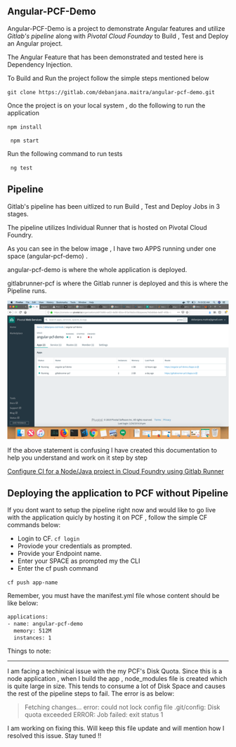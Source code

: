 **Angular-PCF-Demo**
--------------------------------------------------------------------------------

Angular-PCF-Demo is a project to demonstrate Angular features and utilize *Gitlab's pipeline* along with *Pivotal Cloud Founday*  to Build , Test and Deploy an
Angular project.


The Angular Feature that has been demonstrated and tested here is Dependency Injection. 


To Build and Run the project follow the simple steps mentioned below 

`
git clone https://gitlab.com/debanjana.maitra/angular-pcf-demo.git
`

Once the project is on your local system , do the following to run the application 

` npm install `
 
` npm start`



Run the following command to run tests

` ng test`

**Pipeline**
---------------------------------------------------------------------------------

Gitlab's pipeline has been uitlized to run Build , Test and Deploy Jobs in 3 stages. 

The pipeline utilizes Individual Runner that is hosted on Pivotal Cloud Foundry. 

As you can see in the below image , I have two APPS running under one space (angular-pcf-demo) .

angular-pcf-demo is where the whole application is deployed. 

gitlabrunner-pcf is where the Gitlab runner is deployed and this is where the Pipeline runs.

![Alt text](dist/img/pcf-ss.png?raw=true "Pivotal Cloud Foundary")



If the above statement is confusing  I have created this documentation to  help you understand and work on it step by step

[Configure CI for a Node/Java project in Cloud Foundry using Gitlab Runner](https://medium.com/@debanjanamaitra/configure-ci-for-a-node-java-project-in-pivotal-cloud-foundry-using-gitlab-runner-56c37f3a9aa6)



**Deploying the application to PCF  without Pipeline**
----------------------------------------------------------------------------------
If you dont want to setup the pipeline right now and would like to go live with the application quicly by hosting it on PCF , follow the simple CF commands below:


* Login to CF.
 `cf login `
* Proviode your credentials as prompted.
* Provide your Endpoint name.
* Enter your SPACE as prompted my the CLI 
* Enter the cf push command


` cf push app-name
`

Remember, you must have the manifest.yml file whose content should be like below:

```
applications:
- name: angular-pcf-demo
  memory: 512M
  instances: 1
```






Things to note:

---------------------------------------------
I am facing a techinical issue with the my PCF's Disk Quota. 
Since this is a node application , when I build the app , node_modules file is created which is quite large in size.
This tends to consume a lot of Disk Space and causes the rest of the pipeline steps to fail. 
 The error is as below: 

>  Fetching changes...
> error: could not lock config file .git/config: Disk quota exceeded
> ERROR: Job failed: exit status 1




I am working on fixing this. 
Will keep this file update and will mention how I resolved this issue. 
Stay tuned !!











